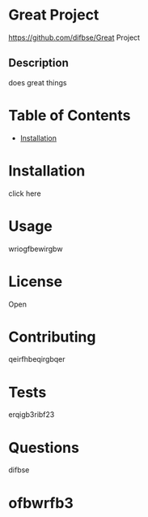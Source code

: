 # Great Project
https://github.com/difbse/Great Project
## Description
does great things

# Table of Contents
* [Installation](#installation)
# Installation
click here
# Usage
wriogfbewirgbw
# License
Open
# Contributing
qeirfhbeqirgbqer
# Tests
erqigb3ribf23
# Questions
difbse
# ofbwrfb3
